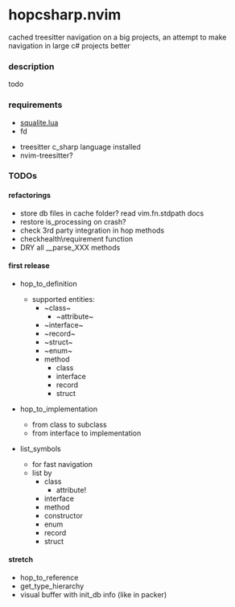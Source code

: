 # hopcsharp.nvim


cached treesitter navigation on a big projects, an attempt to make navigation in large c# projects better

### description
todo

### requirements

- [squalite.lua](https://github.com/lrangell/sql.nvim)
- fd
* treesitter c_sharp language installed
* nvim-treesitter?


### TODOs

#### refactorings

* store db files in cache folder? read vim.fn.stdpath docs
* restore is_processing on crash?
* check 3rd party integration in hop methods
* checkhealth\requirement function
* DRY all __parse_XXX methods

#### first release

* hop_to_definition
    * supported entities:
        * ~class~
            * ~attribute~
        * ~interface~
        * ~record~
        * ~struct~
        * ~enum~
        * method
            * class
            * interface
            * record
            * struct

* hop_to_implementation
    * from class to subclass
    * from interface to implementation

* list_symbols
    * for fast navigation
    * list by
        * class
            * attribute!
        * interface
        * method
        * constructor
        * enum
        * record
        * struct

#### stretch

* hop_to_reference
* get_type_hierarchy
* visual buffer with init_db info (like in packer)

